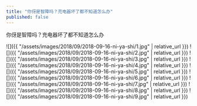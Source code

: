 ```yaml
---
title: "你伢是智障吗？充电器坏了都不知道怎么办"
published: false
---
```

你伢是智障吗？充电器坏了都不知道怎么办



![]({{ "/assets/images/2018/09/2018-09-16-ni-ya-shi/1.jpg" | relative_url }})
![]({{ "/assets/images/2018/09/2018-09-16-ni-ya-shi/2.jpg" | relative_url }})
![]({{ "/assets/images/2018/09/2018-09-16-ni-ya-shi/3.jpg" | relative_url }})
![]({{ "/assets/images/2018/09/2018-09-16-ni-ya-shi/4.jpg" | relative_url }})
![]({{ "/assets/images/2018/09/2018-09-16-ni-ya-shi/5.jpg" | relative_url }})
![]({{ "/assets/images/2018/09/2018-09-16-ni-ya-shi/6.jpg" | relative_url }})
![]({{ "/assets/images/2018/09/2018-09-16-ni-ya-shi/7.jpg" | relative_url }})
![]({{ "/assets/images/2018/09/2018-09-16-ni-ya-shi/8.jpg" | relative_url }})
![]({{ "/assets/images/2018/09/2018-09-16-ni-ya-shi/9.jpg" | relative_url }})
